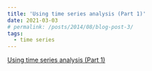 ```yaml
---
title: 'Using time series analysis (Part 1)'
date: 2021-03-03
# permalink: /posts/2014/08/blog-post-3/
tags:
  - time series
---
```


[Using time series analysis (Part 1)](https://suziepyspark.blogspot.com/2021/03/using-time-series-analysis-part-1.html)